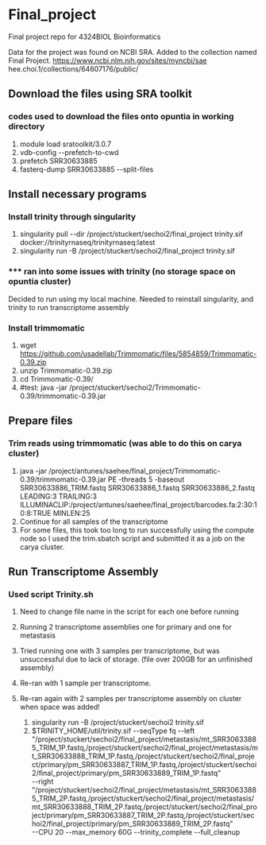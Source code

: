 # Final_project
Final project repo for 4324BIOL Bioinformatics

Data for the project was found on NCBI SRA. Added to the collection named Final Project.
https://www.ncbi.nlm.nih.gov/sites/myncbi/sae hee.choi.1/collections/64607176/public/

## Download the files using SRA toolkit
### codes used to download the files onto opuntia in working directory
1. module load sratoolkit/3.0.7
2. vdb-config --prefetch-to-cwd
3. prefetch SRR30633885
4. fasterq-dump SRR30633885 --split-files

## Install necessary programs
### Install trinity through singularity
1. singularity pull --dir /project/stuckert/sechoi2/final_project trinity.sif docker://trinityrnaseq/trinityrnaseq:latest
2. singularity run -B /project/stuckert/sechoi2/final_project trinity.sif

### *** ran into some issues with trinity (no storage space on opuntia cluster)
Decided to run using my local machine. Needed to reinstall singularity, and trinity to run transcriptome assembly

### Install trimmomatic
1. wget https://github.com/usadellab/Trimmomatic/files/5854859/Trimmomatic-0.39.zip
2. unzip Trimmomatic-0.39.zip
3. cd Trimmomatic-0.39/
4. #test:
java -jar /project/stuckert/sechoi2/Trimmomatic-0.39/trimmomatic-0.39.jar


## Prepare files
### Trim reads using trimmomatic (was able to do this on carya cluster)
1. java -jar /project/antunes/saehee/final_project/Trimmomatic-0.39/trimmomatic-0.39.jar PE -threads 5 -baseout SRR30633886_TRIM.fastq SRR30633886_1.fastq SRR30633886_2.fastq LEADING:3 TRAILING:3 ILLUMINACLIP:/project/antunes/saehee/final_project/barcodes.fa:2:30:10:8:TRUE MINLEN:25
2. Continue for all samples of the transcriptome
3. For some files, this took too long to run successfully using the compute node so I used the trim.sbatch script and submitted it as a job on the carya cluster.


## Run Transcriptome Assembly
### Used script Trinity.sh
1. Need to change file name in the script for each one before running
2. Running 2 transcriptome assemblies one for primary and one for metastasis
3. Tried running one with 3 samples per transcriptome, but was unsuccessful due to lack of storage. (file over 200GB for an unfinished assembly)
4. Re-ran with 1 sample per transcriptome.

5. Re-ran again with 2 samples per transcriptome assembly on cluster when space was added!
     1. singularity run -B /project/stuckert/sechoi2 trinity.sif
     2. $TRINITY_HOME/util/trinity.sif --seqType fq --left "/project/stuckert/sechoi2/final_project/metastasis/mt_SRR30633885_TRIM_1P.fastq,/project/stuckert/sechoi2/final_project/metastasis/mt_SRR30633888_TRIM_1P.fastq,/project/stuckert/sechoi2/final_project/primary/pm_SRR30633887_TRIM_1P.fastq,/project/stuckert/sechoi2/final_project/primary/pm_SRR30633889_TRIM_1P.fastq" \
   --right "/project/stuckert/sechoi2/final_project/metastasis/mt_SRR30633885_TRIM_2P.fastq,/project/stuckert/sechoi2/final_project/metastasis/mt_SRR30633888_TRIM_2P.fastq,/project/stuckert/sechoi2/final_project/primary/pm_SRR30633887_TRIM_2P.fastq,/project/stuckert/sechoi2/final_project/primary/pm_SRR30633889_TRIM_2P.fastq" \
   --CPU 20 --max_memory 60G --trinity_complete --full_cleanup


